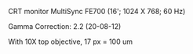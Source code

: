 CRT monitor
MultiSync FE700 (16'; 1024 X 768; 60 Hz)

Gamma Correction: 2.2 (20-08-12)

With 10X top objective, 
17 px = 100 um 
